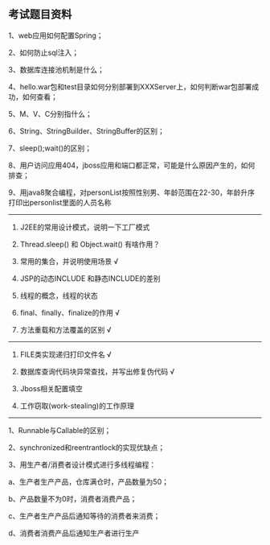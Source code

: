 ## 考试题目资料

1、web应用如何配置Spring；

2、如何防止sql注入；

3、数据库连接池机制是什么；

4、hello.war包和test目录如何分别部署到XXXServer上，如何判断war包部署成功，如何查看；

5、M、V、C分别指什么；

6、String、StringBuilder、StringBuffer的区别；

7、sleep();wait()的区别；

8、用户访问应用404，jboss应用和端口都正常，可能是什么原因产生的，如何排查；

9、用java8聚合编程，对personList按照性别男、年龄范围在22-30，年龄升序打印出personlist里面的人员名称

---

1. J2EE的常用设计模式，说明一下工厂模式

2. Thread.sleep() 和 Object.wait() 有啥作用？

3. 常用的集合，并说明使用场景   √

4. JSP的动态INCLUDE 和静态INCLUDE的差别

5. 线程的概念，线程的状态

6. final、finally、finalize的作用   √

7. 方法重载和方法覆盖的区别   √

---

1. FILE类实现递归打印文件名   √

2. 数据库查询代码块异常查找，并写出修复伪代码    √

3. Jboss相关配置填空

4. 工作窃取(work-stealing)的工作原理

----

1、Runnable与Callable的区别；

2、synchronized和reentrantlock的实现优缺点；

3、用生产者/消费者设计模式进行多线程编程：

a、生产者生产产品，仓库满仓时，产品数量为50；

b、产品数量不为0时，消费者消费产品；

c、生产者生产产品后通知等待的消费者来消费；

d、消费者消费产品后通知生产者进行生产